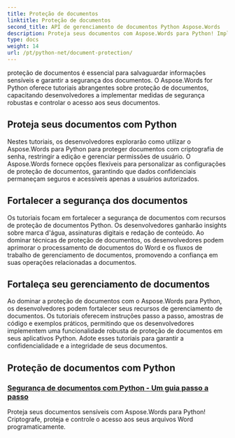 ```yaml
---
title: Proteção de documentos
linktitle: Proteção de documentos
second_title: API de gerenciamento de documentos Python Aspose.Words
description: Proteja seus documentos com Aspose.Words para Python! Implemente criptografia de senha, permissões de usuário e assinaturas digitais para proteção robusta de documentos.
type: docs
weight: 14
url: /pt/python-net/document-protection/
---
```

proteção de documentos é essencial para salvaguardar informações sensíveis e garantir a segurança dos documentos. O Aspose.Words for Python oferece tutoriais abrangentes sobre proteção de documentos, capacitando desenvolvedores a implementar medidas de segurança robustas e controlar o acesso aos seus documentos.

## Proteja seus documentos com Python

Nestes tutoriais, os desenvolvedores explorarão como utilizar o Aspose.Words para Python para proteger documentos com criptografia de senha, restringir a edição e gerenciar permissões de usuário. O Aspose.Words fornece opções flexíveis para personalizar as configurações de proteção de documentos, garantindo que dados confidenciais permaneçam seguros e acessíveis apenas a usuários autorizados.

## Fortalecer a segurança dos documentos

Os tutoriais focam em fortalecer a segurança de documentos com recursos de proteção de documentos Python. Os desenvolvedores ganharão insights sobre marca d'água, assinaturas digitais e redação de conteúdo. Ao dominar técnicas de proteção de documentos, os desenvolvedores podem aprimorar o processamento de documentos do Word e os fluxos de trabalho de gerenciamento de documentos, promovendo a confiança em suas operações relacionadas a documentos.

## Fortaleça seu gerenciamento de documentos

Ao dominar a proteção de documentos com o Aspose.Words para Python, os desenvolvedores podem fortalecer seus recursos de gerenciamento de documentos. Os tutoriais oferecem instruções passo a passo, amostras de código e exemplos práticos, permitindo que os desenvolvedores implementem uma funcionalidade robusta de proteção de documentos em seus aplicativos Python. Adote esses tutoriais para garantir a confidencialidade e a integridade de seus documentos.

## Proteção de documentos com Python
### [Segurança de documentos com Python - Um guia passo a passo](./document-security-python/)
Proteja seus documentos sensíveis com Aspose.Words para Python! Criptografe, proteja e controle o acesso aos seus arquivos Word programaticamente.